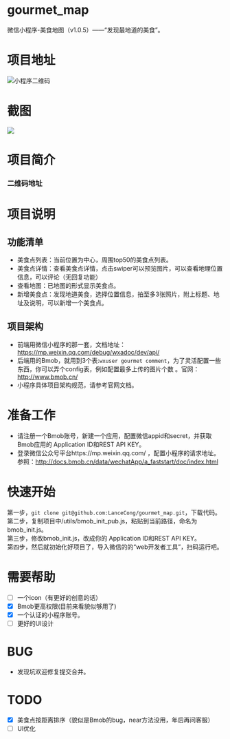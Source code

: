# gourmet_map
微信小程序-美食地图（v1.0.5）——“发现最地道的美食”。

# 项目地址
![小程序二维码](http://wx3.sinaimg.cn/mw690/8f8f5f45gy1fclsqoy7g2j2076086jrz.jpg)

# 截图
![](http://wx4.sinaimg.cn/mw690/8f8f5f45gy1fclr3k0bgtj21kw0p9n6y.jpg)

# 项目简介

### 二维码地址

# 项目说明

## 功能清单
* 美食点列表：当前位置为中心，周围top50的美食点列表。
* 美食点详情：查看美食点详情，点击swiper可以预览图片，可以查看地理位置信息，可以评论（无回复功能）
* 查看地图：已地图的形式显示美食点。
* 新增美食点：发现地道美食，选择位置信息，拍至多3张照片，附上标题、地址及说明，可以新增一个美食点。

## 项目架构
* 前端用微信小程序的那一套，文档地址：https://mp.weixin.qq.com/debug/wxadoc/dev/api/
* 后端用的Bmob，就用到3个表:```wxuser gourmet comment```，为了灵活配置一些东西，你可以弄个config表，例如配置最多上传的图片个数 。官网：http://www.bmob.cn/
* 小程序具体项目架构规范，请参考官网文档。

# 准备工作
* 请注册一个Bmob账号，新建一个应用，配置微信appid和secret，并获取Bmob应用的 Application ID和REST API KEY。 
* 登录微信公众号平台https://mp.weixin.qq.com/ ，配置小程序的请求地址。参照：http://docs.bmob.cn/data/wechatApp/a_faststart/doc/index.html

# 快速开始
第一步，```git clone git@github.com:LanceCong/gourmet_map.git```，下载代码。    
第二步，复制项目中/utils/bmob_init_pub.js，粘贴到当前路径，命名为bmob_init.js。  
第三步，修改bmob_init.js，改成你的 Application ID和REST API KEY。  
第四步，然后就初始化好项目了，导入微信的的“web开发者工具”，扫码运行吧。

# 需要帮助

- [ ] 一个icon（有更好的创意的话）
- [x] Bmob更高权限(目前来看貌似够用了)
- [x] 一个认证的小程序账号。
- [ ] 更好的UI设计

# BUG 
* 发现坑欢迎修复提交合并。

# TODO
- [x] 美食点按距离排序（貌似是Bmob的bug，near方法没用，年后再问客服）
- [ ] UI优化